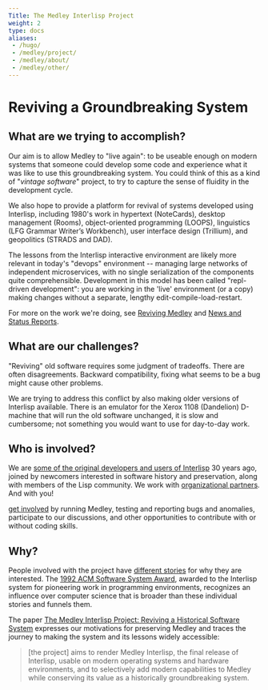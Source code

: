 ```yaml
---
Title: The Medley Interlisp Project
weight: 2
type: docs
aliases:
 - /hugo/
 - /medley/project/
 - /medley/about/
 - /medley/other/
---
```

#  Reviving a Groundbreaking System

## What are we trying to accomplish?

Our aim is to allow Medley to "live again": to be useable enough on modern systems that someone could develop some code and experience what it was like to use this groundbreaking system. You could think of this as a kind of "*vintage software*" project, to try to capture the sense of fluidity in the development cycle. 

We also hope to provide a platform for revival of systems developed using Interlisp, including 1980's work in hypertext (NoteCards), desktop management (Rooms), object-oriented programming (LOOPS), linguistics (LFG Grammar Writer’s Workbench), user interface design (Trillium), and geopolitics (STRADS and DAD).

The lessons from the Interlisp interactive environment are likely more relevant in today's "devops" environment -- managing large networks of independent microservices, with no single serialization of the components quite comprehensible. Development in this model has been called "repl-driven development": you are working in the 'live' environment (or a copy) making changes without a separate, lengthy edit-compile-load-restart.

For more on the work we're doing, see [Reviving Medley](reviving) and [News and Status Reports](status).

## What are our challenges?

"Reviving" old software requires some judgment of tradeoffs. There are often disagreements. Backward compatibility, fixing what seems to be a bug might cause other problems.

We are trying to address this conflict by also making older versions of Interlisp available. There is an emulator for the Xerox 1108 (Dandelion) D-machine that will run the old software unchanged, it is slow and cumbersome; not something you would want to use for day-to-day work. 

## Who is involved?

We are [some of the original developers and users of Interlisp](/project/credits) 30 years ago, joined by newcomers interested in software history and preservation, along with members of the Lisp community. We work with [organizational partners](partners). And with you!

[get involved](getinvolved) by running Medley, testing and reporting bugs and anomalies, participate to our discussions, and other opportunities to contribute with or without coding skills.

## Why?

People involved with the project have [different stories](stories) for why they are interested. The [1992 ACM Software System Award](https://awards.acm.org/award-recipients/masinter_3814811), awarded to the Interlisp system for pioneering work in programming environments, recognizes an influence over computer science that is broader than these individual stories and funnels them.

The paper [The Medley Interlisp Project: Reviving a Historical Software System](https://interlisp.org/documentation/young-ccece2025.pdf) expresses our motivations for preserving Medley and traces the journey to making the system and its lessons widely accessible:

> [the project] aims to render Medley Interlisp, the final release of Interlisp, usable on modern operating systems and hardware environments, and to selectively add modern capabilities to Medley while conserving its value as a historically groundbreaking system.
